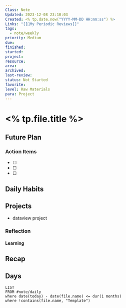 ```yaml
---
Class: Note
Updated: 2023-12-08 23:10:03
Created: <% tp.date.now("YYYY-MM-DD HH:mm:ss") %>
Links: "[[🔁My Periodic Reviews]]"
tags:
  - note/weekly
priority: Medium
due: 
finished: 
started: 
project: 
resource: 
area: 
archived: 
last-review: 
status: Not Started
favorite: 
level: Raw Materials
para: Project
---
```



# <% tp.file.title %>


## Future Plan
### Action Items

- [ ] 
- [ ] 
- [ ] 

## Daily Habits

## Projects
- dataview project
### Reflection
#### Learning

## Recap

## Days
```dataview
LIST
FROM #note/daily 
where date(today) - date(file.name) <= dur(1 months)
where !contains(file.name, "Template")
```
